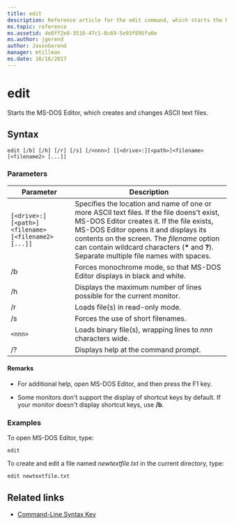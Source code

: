 ```yaml
---
title: edit
description: Reference article for the edit command, which starts the MS-DOS Editor, so you can create and change ASCII text files.
ms.topic: reference
ms.assetid: 4e0ff2e8-3518-47c1-8c69-5e93f895fa0e
ms.author: jgerend
author: JasonGerend
manager: mtillman
ms.date: 10/16/2017
---
```


# edit

Starts the MS-DOS Editor, which creates and changes ASCII text files.

## Syntax

```
edit [/b] [/h] [/r] [/s] [/<nnn>] [[<drive>:][<path>]<filename> [<filename2> [...]]
```

### Parameters

| Parameter | Description |
| --------- | ----------- |
| `[<drive>:][<path>]<filename> [<filename2> [...]]` | Specifies the location and name of one or more ASCII text files. If the file doens't exist, MS-DOS Editor creates it. If the file exists, MS-DOS Editor opens it and displays its contents on the screen. The *filename* option can contain wildcard characters (**&#42;** and **?**). Separate multiple file names with spaces. |
| /b | Forces monochrome mode, so that MS-DOS Editor displays in black and white. |
| /h | Displays the maximum number of lines possible for the current monitor. |
| /r | Loads file(s) in read-only mode. |
| /s | Forces the use of short filenames. |
| `<nnn>` | Loads binary file(s), wrapping lines to *nnn* characters wide. |
| /? | Displays help at the command prompt. |

#### Remarks

- For additional help, open MS-DOS Editor, and then press the F1 key.

- Some monitors don't support the display of shortcut keys by default. If your monitor doesn't display shortcut keys, use **/b**.

### Examples

To open MS-DOS Editor, type:

```
edit
```

To create and edit a file named *newtextfile.txt* in the current directory, type:

```
edit newtextfile.txt
```

## Related links

- [Command-Line Syntax Key](command-line-syntax-key.md)
